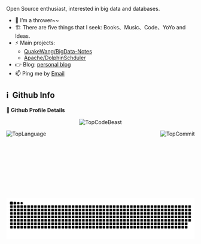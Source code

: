 <!-- <img align="right" src="https://github-readme-stats.vercel.app/api?username=QuakeWang&&show_icons=true&icon_color=ad0d52&text_color=24292e&bg_color=ffffff&hide_title=true%22" /> -->

Open Source enthusiast, interested in big data and databases.

- 🌱 I’m a thrower~~
- 🏗 There are five things that I seek: Books、Music、Code、YoYo and Ideas.
- ⚡ Main projects: 
  - [QuakeWang/BigData-Notes](https://github.com/QuakeWang/BigData-Notes)
  - [Apache/DolphinSchduler](https://github.com/apache/dolphinscheduler)
- 👉 Blog: [personal blog](https://quakewang.github.io/)
- 📫 Ping me by [Email](mailto:wangfuzheng0814@foxmail.com) 

<h2>ℹ️ &nbsp;Github Info</h2>

<summary><b>🔎 Github Profile Details</b></summary>
<p align="center"><img height="180em" src="https://github-profile-summary-cards.vercel.app/api/cards/profile-details?username=QuakeWang&theme=vue" alt="TopCodeBeast" align = "center"/></p>

<p align="left"><img height="180em" src="https://github-profile-summary-cards.vercel.app/api/cards/repos-per-language?username=QuakeWang&theme=vue" alt="TopLanguage" align = "left"/></p>
<p align="right"><img height="180em" src="https://github-profile-summary-cards.vercel.app/api/cards/productive-time?username=QuakeWang&theme=vue&utcOffset=8" alt="TopCommit" align = "right"/></p>

![github contribution grid snake animation](https://raw.githubusercontent.com/QuakeWang/QuakeWang/output/github-contribution-grid-snake.svg)
